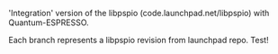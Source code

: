 'Integration' version of the libpspio (code.launchpad.net/libpspio) with Quantum-ESPRESSO.

Each branch represents a libpspio revision from launchpad repo. Test!
